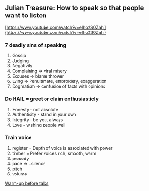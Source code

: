 ## Julian Treasure: How to speak so that people want to listen
[https://www.youtube.com/watch?v=eIho2S0ZahI](https://www.youtube.com/watch?v=eIho2S0ZahI)

### 7 deadly sins of speaking

1. Gossip
2. Judging
3. Negativity
4. Complaining => viral misery 
5. Excuses => blame thrower
6. Lying => Penultimate, embroidery, exaggeration 
7. Dogmatism => confusion of facts with opinions

### Do HAIL = greet or claim enthusiasticly 

1. Honesty - not absolute
2. Authenticity - stand in your own 
3. Integrity - be you, always
4. Love - wishing people well

### Train voice
1. register = Depth of voice is associated with power
2. timber = Prefer voices rich, smooth, warm
3. prosody
4. pace => +silence
5. pitch
6. volume

[Warm-up before talks](http://youtu.be/eIho2S0ZahI?t=7m44s)
